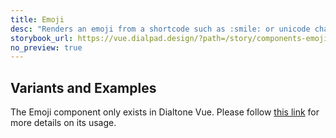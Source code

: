 ```yaml
---
title: Emoji
desc: "Renders an emoji from a shortcode such as :smile: or unicode character such as 😄."
storybook_url: https://vue.dialpad.design/?path=/story/components-emoji--default
no_preview: true
---
```


## Variants and Examples

The Emoji component only exists in Dialtone Vue. Please follow [this link](https://vue.dialpad.design/?path=/story/components-emoji--default) for more details on its usage.
